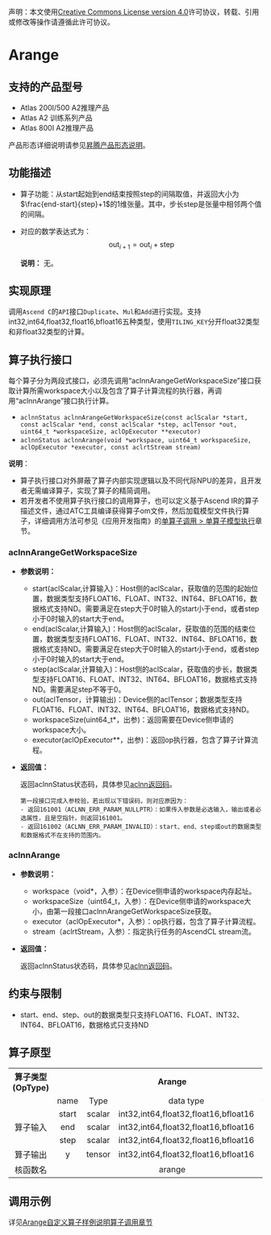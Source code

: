 声明：本文使用[Creative Commons License version 4.0](https://creativecommons.org/licenses/by/4.0/legalcode)许可协议，转载、引用或修改等操作请遵循此许可协议。

# Arange

## 支持的产品型号

- Atlas 200I/500 A2推理产品
- Atlas A2 训练系列产品
- Atlas 800I A2推理产品

产品形态详细说明请参见[昇腾产品形态说明](https://www.hiascend.com/document/redirect/CannCommunityProductForm)。

## 功能描述

- 算子功能：从start起始到end结束按照step的间隔取值，并返回大小为 $\frac{end-start}{step}+1$的1维张量。其中，步长step是张量中相邻两个值的间隔。


- 对应的数学表达式为：
$$
\text{out}_{i+1} = \text{out}_i + \text{step}
$$

  **说明：**
  无。

## 实现原理

调用`Ascend C`的`API`接口`Duplicate`、`Mul`和`Add`进行实现。支持int32,int64,float32,float16,bfloat16五种类型，使用`TILING_KEY`分开float32类型和非float32类型的计算。

## 算子执行接口

每个算子分为两段式接口，必须先调用“aclnnArangeGetWorkspaceSize”接口获取计算所需workspace大小以及包含了算子计算流程的执行器，再调用“aclnnArange”接口执行计算。

* `aclnnStatus aclnnArangeGetWorkspaceSize(const aclScalar *start, const aclScalar *end, const aclScalar *step, aclTensor *out, uint64_t *workspaceSize, aclOpExecutor **executor)`
* `aclnnStatus aclnnArange(void *workspace, uint64_t workspaceSize, aclOpExecutor *executor, const aclrtStream stream)`

**说明**：

- 算子执行接口对外屏蔽了算子内部实现逻辑以及不同代际NPU的差异，且开发者无需编译算子，实现了算子的精简调用。
- 若开发者不使用算子执行接口的调用算子，也可以定义基于Ascend IR的算子描述文件，通过ATC工具编译获得算子om文件，然后加载模型文件执行算子，详细调用方法可参见《应用开发指南》的[单算子调用 > 单算子模型执行](https://hiascend.com/document/redirect/CannCommunityCppOpcall)章节。

### aclnnArangeGetWorkspaceSize

- **参数说明：**

  - start(aclScalar,计算输入)：Host侧的aclScalar，获取值的范围的起始位置，数据类型支持FLOAT16、FLOAT、INT32、INT64、BFLOAT16，数据格式支持ND。需要满足在step大于0时输入的start小于end，或者step小于0时输入的start大于end。
  - end(aclScalar,计算输入)：Host侧的aclScalar，获取值的范围的结束位置，数据类型支持FLOAT16、FLOAT、INT32、INT64、BFLOAT16，数据格式支持ND。需要满足在step大于0时输入的start小于end，或者step小于0时输入的start大于end。
  - step(aclScalar,计算输入)：Host侧的aclScalar，获取值的步长，数据类型支持FLOAT16、FLOAT、INT32、INT64、BFLOAT16，数据格式支持ND。需要满足step不等于0。
  - out(aclTensor，计算输出)：Device侧的aclTensor；数据类型支持FLOAT16、FLOAT、INT32、INT64、BFLOAT16，数据格式支持ND。
  - workspaceSize(uint64_t*，出参)：返回需要在Device侧申请的workspace大小。
  - executor(aclOpExecutor**，出参)：返回op执行器，包含了算子计算流程。

- **返回值：**
  
  返回aclnnStatus状态码，具体参见[aclnn返回码](https://www.hiascend.com/document/detail/zh/CANNCommunityEdition/800alpha003/apiref/aolapi/context/common/aclnn%E8%BF%94%E5%9B%9E%E7%A0%81_fuse.md)。
  
  ```
  第一段接口完成入参校验，若出现以下错误码，则对应原因为：
  - 返回161001（ACLNN_ERR_PARAM_NULLPTR）：如果传入参数是必选输入，输出或者必选属性，且是空指针，则返回161001。
  - 返回161002（ACLNN_ERR_PARAM_INVALID）：start、end、step或out的数据类型和数据格式不在支持的范围内。
  ```

### aclnnArange

- **参数说明：**
  
  - workspace（void\*，入参）：在Device侧申请的workspace内存起址。
  - workspaceSize（uint64\_t，入参）：在Device侧申请的workspace大小，由第一段接口aclnnArangeGetWorkspaceSize获取。
  - executor（aclOpExecutor\*，入参）：op执行器，包含了算子计算流程。
  - stream（aclrtStream，入参）：指定执行任务的AscendCL stream流。
- **返回值：**
  
  返回aclnnStatus状态码，具体参见[aclnn返回码](https://www.hiascend.com/document/detail/zh/CANNCommunityEdition/800alpha003/apiref/aolapi/context/common/aclnn%E8%BF%94%E5%9B%9E%E7%A0%81_fuse.md)。

## 约束与限制

- start、end、step、out的数据类型只支持FLOAT16、FLOAT、INT32、INT64、BFLOAT16，数据格式只支持ND

## 算子原型

<table>
<tr><th align="center">算子类型(OpType)</th><th colspan="4" align="center">Arange</th></tr> 
<tr><td align="center"> </td><td align="center">name</td><td align="center">Type</td><td align="center">data type</td><td align="center">format</td></tr>  
<tr><td rowspan="4" align="center">算子输入</td>
<tr><td align="center">start</td><td align="center">scalar</td><td align="center">int32,int64,float32,float16,bfloat16</td><td align="center">ND</td></tr>  

<tr><td align="center">end</td><td align="center">scalar</td><td align="center">int32,int64,float32,float16,bfloat16</td><td align="center">ND</td></tr> 

<tr><td align="center">step</td><td align="center">scalar</td><td align="center">int32,int64,float32,float16,bfloat16</td><td align="center">ND</td></tr> 

<tr><td rowspan="1" align="center">算子输出</td>
<td align="center">y</td><td align="center">tensor</td><td align="center">int32,int64,float32,float16,bfloat16</td><td align="center">ND</td></tr>  
<tr><td rowspan="1" align="center">核函数名</td><td colspan="4" align="center">arange</td></tr>  
</table>

## 调用示例

详见[Arange自定义算子样例说明算子调用章节](../README.md#算子调用)
